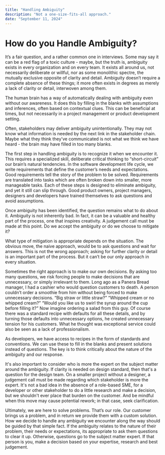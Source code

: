 ```yaml
---
title: "Handling Ambiguity"
description: "Not a one-size-fits-all approach."
date: "September 11, 2024"
---
```


# How do you Handle Ambiguity?  
<p></p>  
<p>It’s a fair question, and a rather common one in interviews. Some may say it can be a red flag of a toxic culture - maybe, but the truth is, ambiguity exists in every organization and on every team. It exists all around us, not necessarily deliberate or willful, nor as some monolithic spectre, the mutually exclusive opposite of clarity and detail. Ambiguity doesn’t require a complete absence of these things; it more often exists in degrees as merely a lack of clarity or detail, interwoven among them.</p> 
  
<p>The human brain has a way of automatically dealing with ambiguity even without our awareness. It does this by filling in the blanks with assumptions and inferences, often based on contextual clues. This can be beneficial at times, but not necessarily in a project management or product development setting.</p>
  
<p>Often, stakeholders may deliver ambiguity unintentionally. They may not know what information is needed by the next link in the stakeholder chain. Maybe what they think they’ve communicated is not what we think we have heard - the brain may have filled in too many blanks.</p>  
  
<p>The first step in handling ambiguity is to recognize it when we encounter it. This requires a specialized skill, deliberate critical thinking to “short-circuit” our brain’s natural tendencies. In the software development life cycle, we write requirements that define the customer’s needs and expectations. Good requirements tell the story of the problem to be solved. Requirements are translated into tasks which are often broken down into smaller, more manageable tasks. Each of these steps is designed to eliminate ambiguity, and yet it still can slip through. Good product owners, project managers, designers and developers have trained themselves to ask questions and avoid assumptions.</p>  

<p>Once ambiguity has been identified, the question remains what to do about it. Ambiguity is not inherently bad. In fact, it can be a valuable and healthy part of the process, one that inspires creativity. A judgement call must be made at this point. Do we accept the ambiguity or do we choose to mitigate it?</p>  

<p>What type of mitigation is appropriate depends on the situation. The obvious move, the naive approach, would be to ask questions and wait for answers. This is not the wrong approach; asking for further clarity or detail is an important part of the process. But it can’t be our only approach in every situation.</p>  

<p>Sometimes the right approach is to make our own decisions. By asking too many questions, we risk forcing people to make decisions that are unnecessary, or simply  irrelevant to them. Long ago as a Panera Bread manager, I had a cashier who would question customers to death. A person couldn’t order a smoothie from him without being forced to make unnecessary decisions. “Big straw or little straw?” “Whipped cream or no whipped cream?” “Would you like us to swirl the syrup around the cup before filling it?” Now imagine ordering a salad from this guy. Of course there was a standard recipe with defaults for all these details, and by turning those defaults into unnecessary options, he created unnecessary tension for his customers. What he thought was exceptional service could also be seen as a lack of professionalism.</p>  

<p>As developers, we have access to recipes in the form of standards and conventions. We can use these to fill in the blanks and present solutions instead of questions. The key is to think critically about the nature of the ambiguity and our response.</p>  

<p>It's also important to consider who is more the expert on the subject matter around the ambiguity. If clarity is needed on design standard, then that's a question for the design team. On a smaller project without a designer, a judgement call must be made regarding which stakeholder is more the expert. It's not a bad idea in the absence of a role-based SME, for a developer or other stakeholder to do a little research and make a decision, but we shouldn't ever place that burden on the customer. And be mindful when this move may cause potential rework; in that case, seek clarification.</p>  

<p>Ultimately, we are here to solve problems. That’s our role. Our customer brings us a problem, and in return we provide them with a custom solution. How we decide to handle any ambiguity we encounter along the way should be guided by that simple fact. If the ambiguity relates to the nature of their problem, their needs or expectations, its appropriate to ask them questions to clear it up. Otherwise, questions go to the subject matter expert. If that person is you, make a decision based on your expertise, research and best judgement.</p>  
